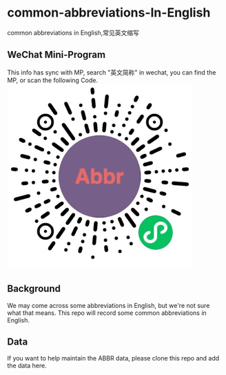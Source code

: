 # common-abbreviations-In-English
common abbreviations in English,常见英文缩写

## WeChat Mini-Program
This info has sync with MP, search "英文简称" in wechat, you can find the MP, or scan the following Code.
![](/abbr-code.jpeg)

## Background
We may come across some abbreviations in English, but we're not sure what that means. This repo will record some common abbreviations in English.

## Data
If you want to help maintain the ABBR data, please clone this repo and add the data here.

